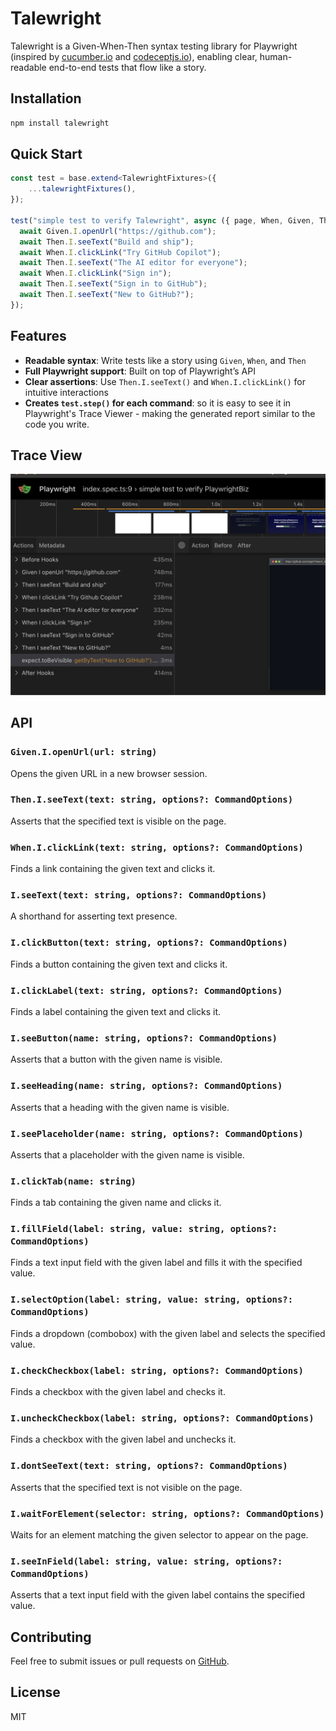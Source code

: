 # Talewright

Talewright is a Given-When-Then syntax testing library for Playwright (inspired by [cucumber.io](https://cucumber.io) and [codeceptjs.io](https://codecept.io)), enabling clear, human-readable end-to-end tests that flow like a story.

## Installation

```sh
npm install talewright
```

## Quick Start

```ts
const test = base.extend<TalewrightFixtures>({
    ...talewrightFixtures(),
});

test("simple test to verify Talewright", async ({ page, When, Given, Then, I }) => {
  await Given.I.openUrl("https://github.com");
  await Then.I.seeText("Build and ship");
  await When.I.clickLink("Try GitHub Copilot");
  await Then.I.seeText("The AI editor for everyone");
  await When.I.clickLink("Sign in");
  await Then.I.seeText("Sign in to GitHub");
  await Then.I.seeText("New to GitHub?");
});
```

## Features
- **Readable syntax**: Write tests like a story using `Given`, `When`, and `Then`
- **Full Playwright support**: Built on top of Playwright’s API
- **Clear assertions**: Use `Then.I.seeText()` and `When.I.clickLink()` for intuitive interactions
- **Creates `test.step()` for each command**: so it is easy to see it in Playwright's Trace Viewer - making the generated report similar to the code you write.

## Trace View 
![./images/traceview.png](./images/traceview.png)

## API

### `Given.I.openUrl(url: string)`
Opens the given URL in a new browser session.

### `Then.I.seeText(text: string, options?: CommandOptions)`
Asserts that the specified text is visible on the page.

### `When.I.clickLink(text: string, options?: CommandOptions)`
Finds a link containing the given text and clicks it.

### `I.seeText(text: string, options?: CommandOptions)`
A shorthand for asserting text presence.

### `I.clickButton(text: string, options?: CommandOptions)`
Finds a button containing the given text and clicks it.

### `I.clickLabel(text: string, options?: CommandOptions)`
Finds a label containing the given text and clicks it.

### `I.seeButton(name: string, options?: CommandOptions)`
Asserts that a button with the given name is visible.

### `I.seeHeading(name: string, options?: CommandOptions)`
Asserts that a heading with the given name is visible.

### `I.seePlaceholder(name: string, options?: CommandOptions)`
Asserts that a placeholder with the given name is visible.

### `I.clickTab(name: string)`
Finds a tab containing the given name and clicks it.

### `I.fillField(label: string, value: string, options?: CommandOptions)`
Finds a text input field with the given label and fills it with the specified value.

### `I.selectOption(label: string, value: string, options?: CommandOptions)`
Finds a dropdown (combobox) with the given label and selects the specified value.

### `I.checkCheckbox(label: string, options?: CommandOptions)`
Finds a checkbox with the given label and checks it.

### `I.uncheckCheckbox(label: string, options?: CommandOptions)`
Finds a checkbox with the given label and unchecks it.

### `I.dontSeeText(text: string, options?: CommandOptions)`
Asserts that the specified text is not visible on the page.

### `I.waitForElement(selector: string, options?: CommandOptions)`
Waits for an element matching the given selector to appear on the page.

### `I.seeInField(label: string, value: string, options?: CommandOptions)`
Asserts that a text input field with the given label contains the specified value.

## Contributing
Feel free to submit issues or pull requests on [GitHub](https://github.com/your-repo/talewright).

## License
MIT

